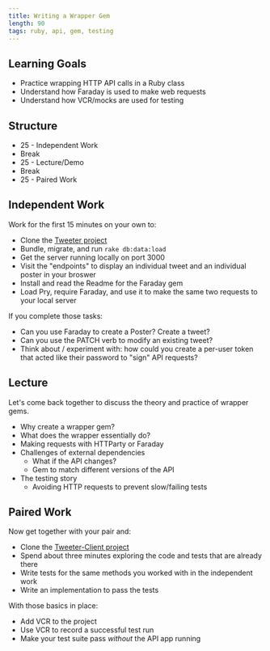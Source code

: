 ```yaml
---
title: Writing a Wrapper Gem
length: 90
tags: ruby, api, gem, testing
---
```


## Learning Goals

* Practice wrapping HTTP API calls in a Ruby class
* Understand how Faraday is used to make web requests
* Understand how VCR/mocks are used for testing

## Structure

* 25 - Independent Work
* Break
* 25 - Lecture/Demo
* Break
* 25 - Paired Work

## Independent Work

Work for the first 15 minutes on your own to:

* Clone the [Tweeter project](https://github.com/turingschool-examples/tweeter)
* Bundle, migrate, and run `rake db:data:load`
* Get the server running locally on port 3000
* Visit the "endpoints" to display an individual tweet and an individual poster in your broswer
* Install and read the Readme for the Faraday gem
* Load Pry, require Faraday, and use it to make the same two requests to your local server

If you complete those tasks:

* Can you use Faraday to create a Poster? Create a tweet?
* Can you use the PATCH verb to modify an existing tweet?
* Think about / experiment with: how could you create a per-user token that acted like their password to "sign" API requests?

## Lecture

Let's come back together to discuss the theory and practice of wrapper gems.

* Why create a wrapper gem?
* What does the wrapper essentially do?
* Making requests with HTTParty or Faraday
* Challenges of external dependencies
  * What if the API changes?
  * Gem to match different versions of the API
* The testing story
  * Avoiding HTTP requests to prevent slow/failing tests

## Paired Work

Now get together with your pair and:

* Clone the [Tweeter-Client project](https://github.com/turingschool-examples/tweeter-client)
* Spend about three minutes exploring the code and tests that are already there
* Write tests for the same methods you worked with in the independent work
* Write an implementation to pass the tests

With those basics in place:

* Add VCR to the project
* Use VCR to record a successful test run
* Make your test suite pass *without* the API app running
